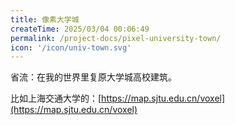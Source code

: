 ```yaml
---
title: 像素大学城
createTime: 2025/03/04 00:06:49
permalink: /project-docs/pixel-university-town/
icon: '/icon/univ-town.svg'
---
```


省流：在我的世界里复原大学城高校建筑。

比如上海交通大学的：[https://map.sjtu.edu.cn/voxel](https://map.sjtu.edu.cn/voxel)